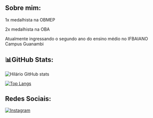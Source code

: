 ## Sobre mim:

1x medalhista na OBMEP

2x medalhista na OBA

Atualmente ingressando o segundo ano do ensino médio no IFBAIANO Campus Guanambi

## 📊GitHub Stats:

![Hilário GitHub stats](https://github-readme-stats.vercel.app/api?username=hilariosp&show_icons=true&theme=merko&count_private=true)

[![Top Langs](https://github-readme-stats.vercel.app/api/top-langs/?username=hilariosp&show_icons=true&theme=merko&count_private=true)](https://github.com/hilariosp/github-readme-stats)


## Redes Sociais:
[![Instagram](https://img.shields.io/badge/Instagram-E4405F?style=for-the-badge&logo=instagram&logoColor=white)](https://www.instagram.com/hilario.saraiva/)

## 


<!--
**hilariosp/hilariosp** is a ✨ _special_ ✨ repository because its `README.md` (this file) appears on your GitHub profile.

Here are some ideas to get you started:

- 🔭 I’m currently working on ...
- 🌱 I’m currently learning ...
- 👯 I’m looking to collaborate on ...
- 🤔 I’m looking for help with ...
- 💬 Ask me about ...
- 📫 How to reach me: ...
- 😄 Pronouns: ...
- ⚡ Fun fact: ...
-->
